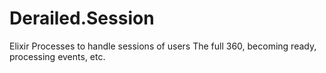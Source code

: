 # Derailed.Session

Elixir Processes to handle sessions of users 
The full 360, becoming ready, processing events, etc.

